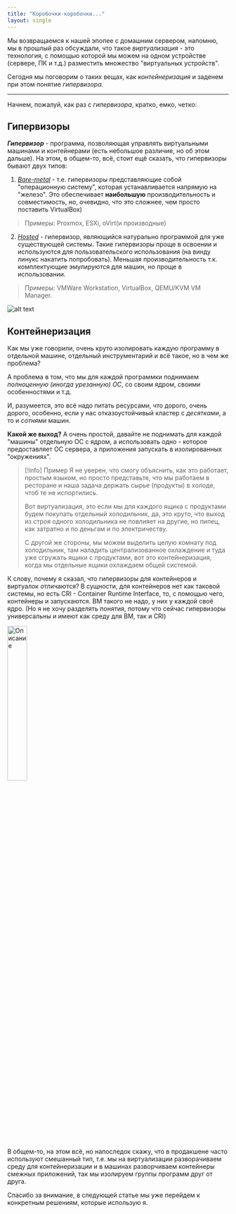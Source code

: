 ```yaml
---
title: "Коробочки-коробочки..."
layout: single
---
```

Мы возвращаемся к нашей эпопее с домашним сервером, напомню, мы в прошлый раз обсуждали, что такое *виртуализация* - это технология, с помощью которой мы можем на одном устройстве (сервере, ПК и т.д.) разместить множество "виртуальных устройств".

Сегодня мы поговорим о таких вещах, как *контейнеризация* и заденем при этом понятие *гипервизора*.

---

Начнем, пожалуй, как раз с *гипервизора*, кратко, емко, четко:
## Гипервизоры

***Гипервизор*** - программа, позволяющая управлять виртуальными машинами и контейнерами (есть небольшое различие, но об этом дальше). На этом, в общем-то, всё, стоит ещё сказать, что гипервизоры бывают двух типов:

1) *<u>Bare-metal</u>* - т.е. гипервизоры представляющие собой "операционную систему", которая устанавливается напрямую на "железо". Это обеспечивает **наибольшую** производительность и совместимость, но, очевидно, что это сложнее, чем просто поставить VirtualBox)
> Примеры: Proxmox, ESXi, oVirt(и производные)

2) *<u>Hosted</u>* - гипервизор, являющийся натурально программой для уже существующей системы. Такие гипервизоры проще в освоении и используются для пользовательского использования (на винду линукс накатить попробовать).
Меньшая производительность т.к. комплектующие эмулируются для машин, но проще в использовании.
> Примеры: VMWare Workstation, VirtualBox, QEMU/KVM VM Manager.


![alt text](../assets/cache/HomeServer/hs2/hypervisiors1.png)

## Контейнеризация

Как мы уже говорили, очень круто изолировать каждую программу в отдельной машине, отдельный инструментарий и всё такое, но в чем же проблема?

А проблема в том, что мы для каждой программки поднимаем *полноценную (иногда урезанную) ОС*, со своим ядром, своими особенностями и т.д.

И, разумеется, это всё надо питать ресурсами, что дорого, очень дорого, особенно, если у нас отказоустойчивый кластер с *десятками*, а то и *сотнями* машин.

**Какой же выход?** А очень простой, давайте не поднимать для каждой "машины" отдельную ОС с ядром, а использовать одно - которое предоставляет ОС сервера, а приложения запускать в изолированных "окружениях".


> [!info] Пример
> Я не уверен, что смогу объяснить, как это работает, простым языком, но просто представьте, что мы работаем в ресторане и наша задача держать сырье (продукты) в холоде, чтоб те не испортились.
>
> Вот виртуализация, это если мы для каждого ящика с продуктами будем покупать отдельный холодильник, да, это круто, что выход из строя одного холодильника не повлияет на другие, но пипец, как затратно и по деньгам и по электричеству.
>
> С другой же стороны, мы можем выделить целую комнату под холодильник, там наладить централизованное охлаждение и туда уже сгружать ящики с продуктами, вот это контейнеризация, когда мы отдельные ящики охлаждаем общей системой.


К слову, почему я сказал, что гипервизоры для контейнеров и виртуалок отличаются? В сущности, для контейнеров нет как таковой системы, но есть CRI - Container Runtime Interface, то, с помощью чего, контейнеры и запускаются.
ВМ такого не надо, у них у каждой своё ядро. (Но я не хочу разделять понятия, потому что сейчас гипервизоры универсальны и имеют как среду для ВМ, так и CRI)

<img src="../assets/cache/HomeServer/hs2/serv_container1.png" alt="Описание" width="30%">

В общем-то, на этом всё, но напоследок скажу, что в продакшене часто используют смешанный тип, т.е. мы на виртуализации разворачиваем среду для контейнеризации и в машинах разворчиваем контейнеры смежных приложений, так мы изолируем группы программ друг от друга.

Спасибо за внимание, в следующей статье мы уже перейдем к конкретным решениям, которые использую я.
